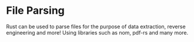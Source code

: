 # File Parsing

Rust can be used to parse files for the purpose of data extraction, reverse engineering and more! Using libraries such as nom, pdf-rs and many more.
